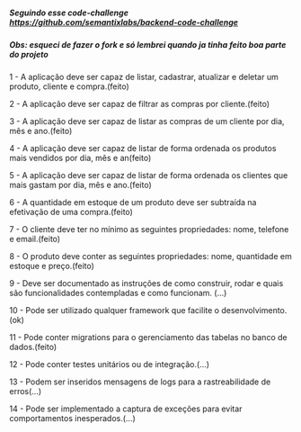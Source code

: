 ##### Seguindo esse code-challenge https://github.com/semantixlabs/backend-code-challenge
##### Obs: esqueci de fazer o fork e só lembrei quando ja tinha feito boa parte do projeto

1 - A aplicação deve ser capaz de listar, cadastrar, atualizar e deletar um produto, cliente e compra.(feito)

2 - A aplicação deve ser capaz de filtrar as compras por cliente.(feito)

3 - A aplicação deve ser capaz de listar as compras de um cliente por dia, mês e ano.(feito)

4 - A aplicação deve ser capaz de listar de forma ordenada os produtos mais vendidos por dia, mês e an(feito)

5 - A aplicação deve ser capaz de listar de forma ordenada os clientes que mais gastam por dia, mês e ano.(feito)

6 - A quantidade em estoque de um produto deve ser subtraída na efetivação de uma compra.(feito)

7 - O cliente deve ter no mínimo as seguintes propriedades: nome, telefone e email.(feito)

8 - O produto deve conter as seguintes propriedades: nome, quantidade em estoque e preço.(feito)

9 - Deve ser documentado as instruções de como construir, rodar e quais são funcionalidades contempladas e como funcionam. (...)

10 - Pode ser utilizado qualquer framework que facilite o desenvolvimento.(ok)

11 - Pode conter migrations para o gerenciamento das tabelas no banco de dados.(feito)

12 - Pode conter testes unitários ou de integração.(...)

13 - Podem ser inseridos mensagens de logs para a rastreabilidade de erros(...)

14 - Pode ser implementado a captura de exceções para evitar comportamentos inesperados.(...)
